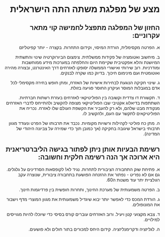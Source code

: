 <div dir="rtl">
  
# מצע של מפלגת משתה התה הישראלית

## החזון של המפלגה מתפצל לחמישה קוי מתאר עקרוניים:

א. הפרטה מקסימלית, הורדת המיסוי, וקידום התחרות. בקצרה - יותר קפיטליזם

ב. מיחשוב ואטומציה של פקידות ממשלתית. צימצום הביורוקרטיה שינוי והתשתית המיושנת והלא אפקטיבית שקיימת היום והחלפתה במערכות מידע ממוחשבות ומודרניות. רוב שירותי ואישורי הממשלה יסופקו לאזרחים דרך האינטרנט, ובצורה מהירה ואוטומטית ועם מינימום חיכוך. בדיוק כמו שקרה לבנקים. 

ג. שינוי חקיקה הנוגעת לבחירות אישיות של האזרח, ומתן חופש בחירה מקסימלי לכל אדם במגבלות המוסר ועיקרון החוסר פגיעה בזולת. 

ד. תקשורת דו צדדית וקשובה בין הפוליטיקאי לאזרחים בעזרת רשתות חברתיות. השתתפות בדיאלוג אקטיבי שבו הפוליטיקאי מצופה להקשיב ולהתייחס לדברי האזרחים מנקודת מבט שלהם, ולא רק להעביר את הקשפת העולם שלו לאזרח. נכריח את הפוליטיקאים לתקשר עם העם, ולהקשיב לו. 

ה. מתן כח פוליטי לקהילות ורשויות מקומיות. נכבד את תרבותו של הפרט ונעודד מגוון תרבותי בישראל שיגובה בחקיקה (אך כמובן תוך כדי שמירה על צביונה היהודי של המדינה). 

## רשימת הבעיות אותן ניתן לפתור בגישה הליברטריאנית היא ארוכה אך הנה רשימה חלקית וחשובה:

א. פתיחת שוק התחבורה הציבורית לתחרות. נגיד לא! לקופסאות הסרדינים על גלגלים. גם אם לא נפריט - נפתור את ההזנחה הפושעת בתחבורה ציבורית, שנוצרה עקב רגולציית יתר עוד משנות ה60. 

ב. הפרטה משמעותית של מערכת החינוך, ותחרות חופשית בין פרדיגמות חינוך. 

ג. הורדת המכס כדי לאפשר יותר יבוא שיגדיל משמעותית את מגוון המוצרי מדף וישבור את המונופולים. 

ד. צבא מקצועי קטן ויעיל. ורוב האזרחים עוברים קורס בסיסי כדי שיוכלו להיות מגוייסים למילויים. 

ה. לגליזציה ודקרימנליזציה. קידום היחס למכורים בתור חולים ולא פושעים. 

</div>
  
